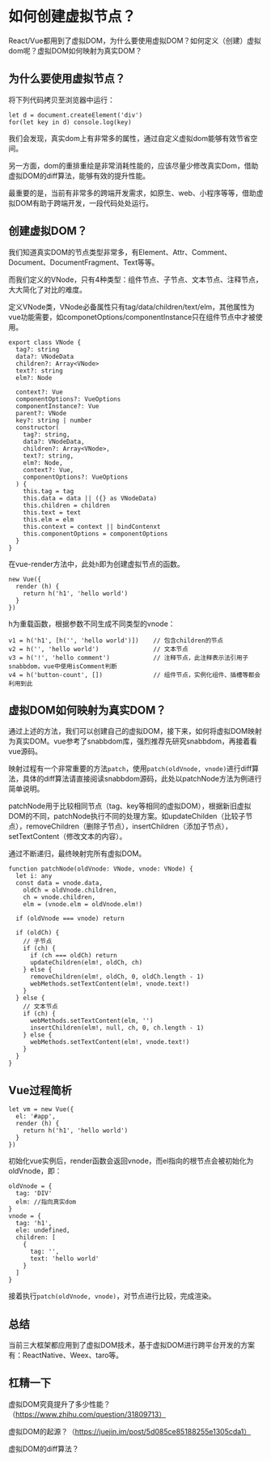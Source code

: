 # 如何创建虚拟节点？

React/Vue都用到了虚拟DOM，为什么要使用虚拟DOM？如何定义（创建）虚拟dom呢？虚拟DOM如何映射为真实DOM？

## 为什么要使用虚拟节点？

将下列代码拷贝至浏览器中运行：
```
let d = document.createElement('div')
for(let key in d) console.log(key)
```

我们会发现，真实dom上有非常多的属性，通过自定义虚拟dom能够有效节省空间。

另一方面，dom的重排重绘是非常消耗性能的，应该尽量少修改真实Dom，借助虚拟DOM的diff算法，能够有效的提升性能。

最重要的是，当前有非常多的跨端开发需求，如原生、web、小程序等等，借助虚拟DOM有助于跨端开发，一段代码处处运行。

## 创建虚拟DOM？

我们知道真实DOM的节点类型非常多，有Element、Attr、Comment、Document、DocumentFragment、Text等等。

而我们定义的VNode，只有4种类型：组件节点、子节点、文本节点、注释节点，大大简化了对比的难度。

定义VNode类，VNode必备属性只有tag/data/children/text/elm，其他属性为vue功能需要，如componetOptions/componentInstance只在组件节点中才被使用。

```
export class VNode {
  tag?: string
  data?: VNodeData
  children?: Array<VNode>
  text?: string
  elm?: Node

  context?: Vue
  componentOptions?: VueOptions
  componentInstance?: Vue
  parent?: VNode
  key?: string | number
  constructor(
    tag?: string,
    data?: VNodeData,
    children?: Array<VNode>,
    text?: string,
    elm?: Node,
    context?: Vue,
    componentOptions?: VueOptions
  ) {
    this.tag = tag
    this.data = data || ({} as VNodeData)
    this.children = children
    this.text = text
    this.elm = elm
    this.context = context || bindContenxt
    this.componentOptions = componentOptions
  }
}

```

在vue-render方法中，此处`h`即为创建虚拟节点的函数。
```
new Vue({
  render (h) {
    return h('h1', 'hello world')
  }
})
```

h为重载函数，根据参数不同生成不同类型的vnode：

```
v1 = h('h1', [h('', 'hello world')])    // 包含children的节点
v2 = h('', 'hello world')               // 文本节点
v3 = h('!', 'hello comment')            // 注释节点，此注释表示法引用子snabbdom，vue中使用isComment判断
v4 = h('button-count', [])              // 组件节点，实例化组件、插槽等都会利用到此
```

## 虚拟DOM如何映射为真实DOM？

通过上述的方法，我们可以创建自己的虚拟DOM，接下来，如何将虚拟DOM映射为真实DOM。vue参考了snabbdom库，强烈推荐先研究snabbdom，再接着看vue源码。

映射过程有一个非常重要的方法`patch`，使用`patch(oldVnode, vnode)`进行diff算法，具体的diff算法请直接阅读snabbdom源码，此处以patchNode方法为例进行简单说明。

patchNode用于比较相同节点（tag、key等相同的虚拟DOM），根据新旧虚拟DOM的不同，patchNode执行不同的处理方案。如updateChilden（比较子节点），removeChildren（删除子节点），insertChildren（添加子节点），setTextContent（修改文本的内容）。

通过不断递归，最终映射完所有虚拟DOM。

```
function patchNode(oldVnode: VNode, vnode: VNode) {
  let i: any
  const data = vnode.data,
    oldCh = oldVnode.children,
    ch = vnode.children,
    elm = (vnode.elm = oldVnode.elm!)

  if (oldVnode === vnode) return

  if (oldCh) {
    // 子节点
    if (ch) {
      if (ch === oldCh) return
      updateChildren(elm!, oldCh, ch)
    } else {
      removeChildren(elm!, oldCh, 0, oldCh.length - 1)
      webMethods.setTextContent(elm!, vnode.text!)
    }
  } else {
    // 文本节点
    if (ch) {
      webMethods.setTextContent(elm, '')
      insertChildren(elm!, null, ch, 0, ch.length - 1)
    } else {
      webMethods.setTextContent(elm!, vnode.text!)
    }
  }
}
```

## Vue过程简析

```
let vm = new Vue({
  el: '#app',
  render (h) {
    return h('h1', 'hello world')
  }
})
```

初始化vue实例后，render函数会返回vnode，而el指向的根节点会被初始化为oldVnode，即：

```
oldVnode = {
  tag: 'DIV'
  elm: //指向真实dom
}
vnode = {
  tag: 'h1',
  ele: undefined,
  children: [
    {
      tag: '',
      text: 'hello world'
    }
  ]
}
```

接着执行`patch(oldVnode, vnode)`，对节点进行比较，完成渲染。

## 总结

当前三大框架都应用到了虚拟DOM技术，基于虚拟DOM进行跨平台开发的方案有：ReactNative、Weex、taro等。

## 杠精一下

虚拟DOM究竟提升了多少性能？（https://www.zhihu.com/question/31809713）

虚拟DOM的起源？（https://juejin.im/post/5d085ce85188255e1305cda1）

虚拟DOM的diff算法？